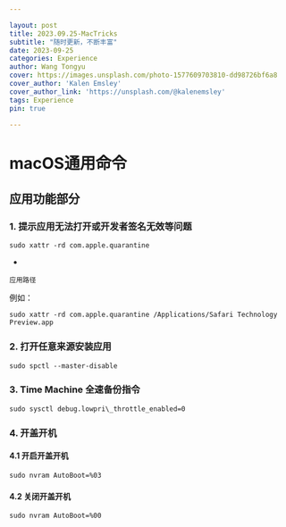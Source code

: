```yaml
---

layout: post
title: 2023.09.25-MacTricks
subtitle: "随时更新，不断丰富"
date: 2023-09-25
categories: Experience
author: Wang Tongyu
cover: https://images.unsplash.com/photo-1577609703810-dd98726bf6a8
cover_author: 'Kalen Emsley'
cover_author_link: 'https://unsplash.com/@kalenemsley'
tags: Experience
pin: true

---
```


# macOS通用命令
## 应用功能部分
### 1. 提示应用无法打开或开发者签名无效等问题

```
sudo xattr -rd com.apple.quarantine 
``` 
+
`应用路径`

例如：
```
sudo xattr -rd com.apple.quarantine /Applications/Safari Technology Preview.app
```

### 2. 打开任意来源安装应用
```
sudo spctl --master-disable
```

### 3. Time Machine 全速备份指令
```
sudo sysctl debug.lowpri\_throttle_enabled=0
```

### 4. 开盖开机
#### 4.1 开启开盖开机
```
sudo nvram AutoBoot=%03
```
#### 4.2 关闭开盖开机
```
sudo nvram AutoBoot=%00
```

